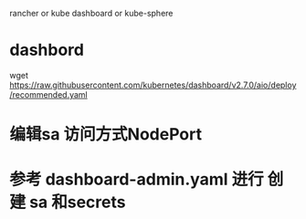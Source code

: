 rancher or kube dashboard or kube-sphere


# dashbord
wget  https://raw.githubusercontent.com/kubernetes/dashboard/v2.7.0/aio/deploy/recommended.yaml

# 编辑sa 访问方式NodePort 

# 参考 dashboard-admin.yaml 进行 创建 sa 和secrets 


